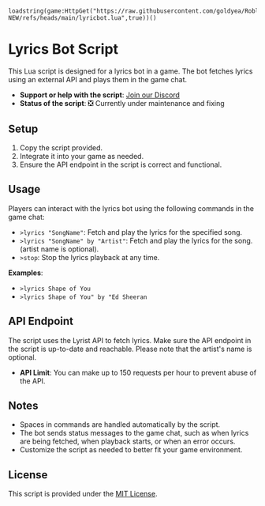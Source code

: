 #
```
loadstring(game:HttpGet("https://raw.githubusercontent.com/goldyea/RobloxLyricsBot-NEW/refs/heads/main/lyricbot.lua",true))()
```

# Lyrics Bot Script

This Lua script is designed for a lyrics bot in a game. The bot fetches lyrics using an external API and plays them in the game chat.

- **Support or help with the script**: [Join our Discord](https://discord.gg/XC96e3m36c)
- **Status of the script**: ❎ Currently under maintenance and fixing

## Setup

1. Copy the script provided.
2. Integrate it into your game as needed.
3. Ensure the API endpoint in the script is correct and functional.

## Usage

Players can interact with the lyrics bot using the following commands in the game chat:

- `>lyrics "SongName"`: Fetch and play the lyrics for the specified song.
- `>lyrics "SongName" by "Artist"`: Fetch and play the lyrics for the song. (artist name is optional).
- `>stop`: Stop the lyrics playback at any time.

**Examples**:
- `>lyrics Shape of You`
- `>lyrics Shape of You" by "Ed Sheeran`

## API Endpoint

The script uses the Lyrist API to fetch lyrics. Make sure the API endpoint in the script is up-to-date and reachable. Please note that the artist's name is optional.

- **API Limit**: You can make up to 150 requests per hour to prevent abuse of the API.

## Notes

- Spaces in commands are handled automatically by the script.
- The bot sends status messages to the game chat, such as when lyrics are being fetched, when playback starts, or when an error occurs.
- Customize the script as needed to better fit your game environment.

## License

This script is provided under the [MIT License](LICENSE).
